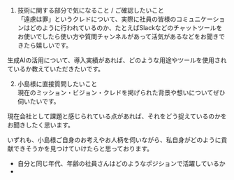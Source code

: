
1. 技術に関する部分で気になること / ご確認したいこと  
「遠慮は罪」というクレドについて、実際に社員の皆様のコミュニケーションはどのように行われているのか、たとえばSlackなどのチャットツールをお使いでしたら使い方や質問チャンネルがあって活気があるなどをお聞きできたら嬉しいです。  
  
生成AIの活用について、導入実績があれば、どのような用途やツールを使用されているか教えていただきたいです。  
  
2. 小島様に直接質問したいこと  
現在のミッション・ビジョン・クレドを掲げられた背景や想いについてぜひ伺いたいです。  
  
現在会社として課題と感じられている点があれば、それをどう捉えているのかをお聞きしたく思います。  
  
いずれも、小島様ご自身のお考えやお人柄を伺いながら、私自身がどのように貢献できそうかを見つけていけたらと思っております。

- 自分と同じ年代、年齢の社員さんはどのようなポジションで活躍しているか
- 